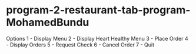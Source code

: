 # program-2-restaurant-tab-program-MohamedBundu

Options
  1 - Display Menu
  2 - Display Heart Healthy Menu
  3 - Place Order
  4 - Display Orders
  5 - Request Check
  6 - Cancel Order
  7 - Quit